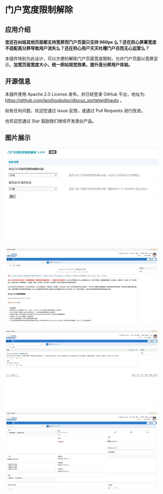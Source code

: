 # 门户宽度限制解除

## 应用介绍

**您还在纠结其他页面都支持宽屏而门户页面只支持 960px 么？还在担心屏幕宽度不适配高分屏导致用户流失么？还在担心用户天天吐槽门户丑而无心运营么？**

本插件特别为此设计，可以方便的解除门户页面宽度限制，允许门户页面以宽屏显示。**加宽页面宽度大小，统一网站视觉效果，提升高分屏用户体验。**

## 开源信息

本插件使用 Apache 2.0 License 发布，并已经登录 GitHub 平台，地址为: https://github.com/laozhoubuluo/discuz_portalwidthauto 。

如有任何问题，欢迎您通过 Issue 反馈，或通过 Pull Requests 进行改进。

也欢迎您通过 Star 鼓励我们继续开发类似产品。

## 图片展示

![门户宽度限制解除后台](.readme/01.jpg)

![门户宽度限制解除文章页面](.readme/02.jpg)

![门户宽度限制解除文章列表](.readme/03.jpg)

![门户宽度限制解除站点首页](.readme/04.jpg)
